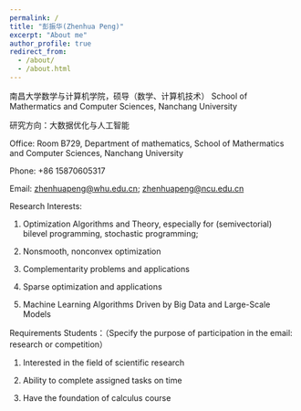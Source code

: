 ```yaml
---
permalink: /
title: "彭振华(Zhenhua Peng)"
excerpt: "About me"
author_profile: true
redirect_from: 
  - /about/
  - /about.html
---
```


南昌大学数学与计算机学院，硕导（数学、计算机技术）
School of Mathermatics and Computer Sciences, Nanchang University

研究方向：大数据优化与人工智能

Office: Room B729, Department of mathematics, School of Mathermatics and Computer Sciences, Nanchang University

Phone: +86 15870605317

Email: zhenhuapeng@whu.edu.cn; zhenhuapeng@ncu.edu.cn

Research Interests:

1. Optimization Algorithms and Theory, especially for (semivectorial) bilevel programming, stochastic programming;
   
2. Nonsmooth, nonconvex optimization
   
3. Complementarity problems and applications
   
4. Sparse optimization and applications
   
5. Machine Learning Algorithms Driven by Big Data and Large-Scale Models

Requirements Students：（Specify the purpose of participation in the email: research or competition）

1. Interested in the field of scientific research
   
2. Ability to complete assigned tasks on time
   
3. Have the foundation of calculus course


